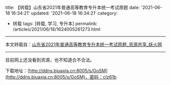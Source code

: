 title: 【转载】山东省2021年普通高等教育专升本统一考试原题
date: '2021-06-18 16:34:21'
updated: '2021-06-18 16:34:21'
category: 
 - 转载
tags: [转载, 学习, 专升本]
permalink: /articles/2021/06/18/1624005261273.html
---
本文转载自：[山东省2021年普通高等教育专升本统一考试原题_资源共享_妖火网](https://yaohuo.me/bbs-947050.html?lpage=2)

---

目前网上还没看到资源，也不知道合不合法。

下载地址：[http://ddns.biuaxia.cn:8005/s/GoSM](http://ddns.biuaxia.cn:8005/s/GoSM)，密码：clz61b
